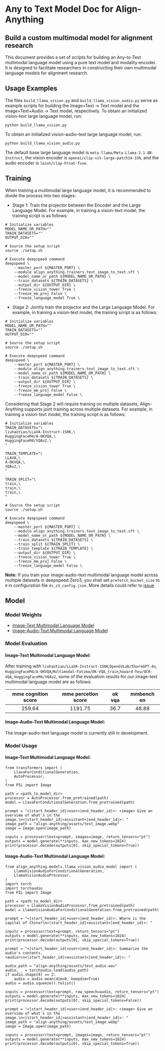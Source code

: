 # Any to Text Model Doc for Align-Anything

## Build a custom multimodal model for alignment research

This document provides a set of scripts for building an Any-to-Text multimodal language model using a pure text model and modality encoder. It is designed to facilitate researchers in constructing their own multimodal language models for alignment research.

## Usage Examples

The files `build_llama_vision.py` and `build_llama_vision_audio.py` serve as example scripts for building the Image+Text -> Text model and the Image+Text+Audio -> Text model, respectively. To obtain an initialized vision-text large language model, run:
```
python build_llama_vision.py
```
To obtain an initialized vision-audio-text large language model, run:
```
python build_llama_vision_audio.py
```
The default base large language model is `meta-llama/Meta-Llama-3.1-8B-Instruct`, the vision encoder is `openai/clip-vit-large-patch14-336`, and the audio encoder is `laion/clap-htsat-fuse`.

## Training

When training a multimodal large language model, it is recommended to divide the process into two stages:

- Stage 1: Train the projector between the Encoder and the Large Language Model. For example, in training a vision-text model, the training script is as follows:
```
# Initialize variables
MODEL_NAME_OR_PATH=""
TRAIN_DATASETS=""
OUTPUT_DIR=""

# Source the setup script
source ./setup.sh

# Execute deepspeed command
deepspeed \
	--master_port ${MASTER_PORT} \
	--module align_anything.trainers.text_image_to_text.sft \
	--model_name_or_path ${MODEL_NAME_OR_PATH} \
	--train_datasets ${TRAIN_DATASETS} \
	--output_dir ${OUTPUT_DIR} \
	--freeze_vision_tower True \
	--freeze_mm_proj False \
	--freeze_language_model True \
```

- Stage 2: Jointly train the projector and the Large Language Model. For example, in training a vision-text model, the training script is as follows:
```
# Initialize variables
MODEL_NAME_OR_PATH=""
TRAIN_DATASETS=""
OUTPUT_DIR=""

# Source the setup script
source ./setup.sh

# Execute deepspeed command
deepspeed \
	--master_port ${MASTER_PORT} \
	--module align_anything.trainers.text_image_to_text.sft \
	--model_name_or_path ${MODEL_NAME_OR_PATH} \
	--train_datasets ${TRAIN_DATASETS} \
	--output_dir ${OUTPUT_DIR} \
	--freeze_vision_tower True \
	--freeze_mm_proj False \
	--freeze_language_model False \
```
Considering that Stage 2 will require training on multiple datasets, Align-Anything supports joint training across multiple datasets. For example, in training a vision-text model, the training script is as follows:
```
# Initialize variables
TRAIN_DATASETS="\
liuhaotian/LLaVA-Instruct-150K,\
HuggingFaceM4/A-OKVQA,\
HuggingFaceM4/VQAv2,\
"

TRAIN_TEMPLATE="\
LLAVA,\
A-OKVQA,\
VQAv2,\
"

TRAIN_SPLIT="\
train,\
train,\
train,\
"

# Source the setup script
source ./setup.sh

# Execute deepspeed command
deepspeed \
	--master_port ${MASTER_PORT} \
	--module align_anything.trainers.text_image_to_text.sft \
	--model_name_or_path ${MODEL_NAME_OR_PATH} \
	--train_datasets ${TRAIN_DATASETS} \
  	--train_split ${TRAIN_SPLIT} \
	--train_template ${TRAIN_TEMPLATE} \
	--output_dir ${OUTPUT_DIR} \
	--freeze_vision_tower True \
	--freeze_mm_proj False \
	--freeze_language_model False \
```

**Note:** If you train your image-audio-text multimodal language model across multiple datasets in deepspeed Zero3, you shall set `prefetch_bucket_size` to `0` in configuration file `ds_z3_config.json`. More details could refer to [issue](https://github.com/microsoft/DeepSpeed/issues/5828)

## Model

### Model Weights

- [Image-Text Multimodal Language Model](https://huggingface.co/PKU-Alignment/llama3.1-8b-instruct-vision/tree/main)
- [Image-Audio-Text Multimodal Language Model](https://huggingface.co/PKU-Alignment/llama3.1-8b-vision-audio/tree/main)

### Model Evaluation

#### Image-Text Multimodal Language Model:

After training with `liuhaotian/LLaVA-Instruct-150K`,`OpenGVLab/ShareGPT-4o`,
`HuggingFaceM4/A-OKVQA`,`Multimodal-Fatima/OK-VQA_train`,`howard-hou/OCR-VQA`, `HuggingFaceM4/VQAv2`, some of the evaluation results for our image-text multimodal language model are as follows:

|mme cognition score|mme percetion score|ok vqa|mmbench en|
|:---:|:---:|:---:|:---:|
|259.64|1191.75|36.7|48.88|

#### Image-Audio-Text Multimodal Language Model:

The image-audio-text language model is currently still in development.

### Model Usage

#### Image-Text Multimodal Language Model:
```
from transformers import (
    LlavaForConditionalGeneration,
    AutoProcessor,
)
from PIL import Image

path = <path_to_model_dir>
processor = AutoProcessor.from_pretrained(path)
model = LlavaForConditionalGeneration.from_pretrained(path)

prompt = "<|start_header_id|>user<|end_header_id|>: <image> Give an overview of what's in the image.\n<|start_header_id|>assistant<|end_header_id|>: "
image_path = "align-anything/assets/test_image.webp"
image = Image.open(image_path)

inputs = processor(text=prompt, images=image, return_tensors="pt")
outputs = model.generate(**inputs, max_new_tokens=1024)
print(processor.decode(outputs[0], skip_special_tokens=True))
```

#### Image-Audio-Text Multimodal Language Model:
```
from align_anything.models.llama_vision_audio_model import (
    LlamaVisionAudioForConditionalGeneration,
    LlamaVisionAudioProcessor,
)
import torch
import torchaudio
from PIL import Image

path = <path_to_model_dir>
processor = LlamaVisionAudioProcessor.from_pretrained(path)
model = LlamaVisionAudioForConditionalGeneration.from_pretrained(path)

prompt = "<|start_header_id|>user<|end_header_id|>: Where is the capital of China?\n<|start_header_id|>assistant<|end_header_id|>: "

inputs = processor(text=prompt, return_tensors="pt")
outputs = model.generate(**inputs, max_new_tokens=1024)
print(processor.decode(outputs[0], skip_special_tokens=True))

prompt = "<|start_header_id|>user<|end_header_id|>: Summarize the audio's contents.<audio>\n<|start_header_id|>assistant<|end_header_id|>: "

audio_path = "align-anything/assets/test_audio.wav"
audio, _ = torchaudio.load(audio_path)
if audio.shape[0] == 2:
    audio = audio.mean(dim=0, keepdim=True)
audio = audio.squeeze().tolist()

inputs = processor(text=prompt, raw_speech=audio, return_tensors="pt")
outputs = model.generate(**inputs, max_new_tokens=1024)
print(processor.decode(outputs[0], skip_special_tokens=False))

prompt = "<|start_header_id|>user<|end_header_id|>: <image> Give an overview of what's in the image.\n<|start_header_id|>assistant<|end_header_id|>: "
image_path = "align-anything/assets/test_image.webp"
image = Image.open(image_path)

inputs = processor(text=prompt, images=image, return_tensors="pt")
outputs = model.generate(**inputs, max_new_tokens=1024)
print(processor.decode(outputs[0], skip_special_tokens=True))
```